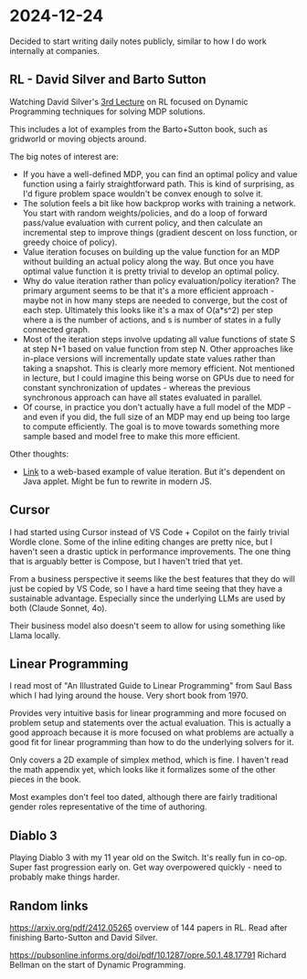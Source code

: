 # 2024-12-24

Decided to start writing daily notes publicly, similar to how I do work internally at companies.

## RL - David Silver and Barto Sutton

Watching David Silver's [3rd Lecture](https://www.youtube.com/watch?v=Nd1-UUMVfz4) on RL focused on Dynamic Programming techniques for solving MDP solutions.

This includes a lot of examples from the Barto+Sutton book, such as gridworld or moving objects around.

The big notes of interest are:

* If you have a well-defined MDP, you can find an optimal policy and value function using a fairly straightforward path. This is kind of surprising, as I'd figure problem space wouldn't be convex enough to solve it.
* The solution feels a bit like how backprop works with training a network. You start with random weights/policies, and do a loop of forward pass/value evaluation with current policy, and then calculate an incremental step to improve things (gradient descent on loss function, or greedy choice of policy).
* Value iteration focuses on building up the value function for an MDP without building an actual policy along the way. But once you have optimal value function it is pretty trivial to develop an optimal policy.
* Why do value iteration rather than policy evaluation/policy iteration? The primary argument seems to be that it's a more efficient approach - maybe not in how many steps are needed to converge, but the cost of each step. Ultimately this looks like it's a max of O(a\*s^2) per step where a is the number of actions, and s is number of states in a fully connected graph.
* Most of the iteration steps involve updating all value functions of state S at step N+1 based on value function from step N. Other approaches like in-place versions will incrementally update state values rather than taking a snapshot. This is clearly more memory efficient. Not mentioned in lecture, but I could imagine this being worse on GPUs due to need for constant synchronization of updates - whereas the previous synchronous approach can have all states evaluated in parallel.
* Of course, in practice you don't actually have a full model of the MDP - and even if you did, the full size of an MDP may end up being too large to compute efficiently. The goal is to move towards something more sample based and model free to make this more efficient.

Other thoughts:

* [Link](https://www.cs.ubc.ca/~poole/demos/mdp/vi.html) to a web-based example of value iteration. But it's dependent on Java applet. Might be fun to rewrite in modern JS.


## Cursor 

I had started using Cursor instead of VS Code + Copilot on the fairly trivial Wordle clone. Some of the inline editing changes are pretty nice, but I haven't seen a drastic uptick in performance improvements. The one thing that is arguably better is Compose, but I haven't tried that yet. 

From a business perspective it seems like the best features that they do will just be copied by VS Code, so I have a hard time seeing that they have a sustainable advantage. Especially since the underlying LLMs are used by both (Claude Sonnet, 4o). 

Their business model also doesn't seem to allow for using something like Llama locally.

## Linear Programming

I read most of "An Illustrated Guide to Linear Programming" from Saul Bass which I had lying around the house. Very short book from 1970. 

Provides very intuitive basis for linear programming and more focused on problem setup and statements over the actual evaluation. This is actually a good approach because it is more focused on what problems are actually a good fit for linear programming than how to do the underlying solvers for it.

Only covers a 2D example of simplex method, which is fine. I haven't read the math appendix yet, which looks like it formalizes some of the other pieces in the book.

Most examples don't feel too dated, although there are fairly traditional gender roles representative of the time of authoring.

## Diablo 3

Playing Diablo 3 with my 11 year old on the Switch. It's really fun in co-op. Super fast progression early on. Get way overpowered quickly - need to probably make things harder.

## Random links

https://arxiv.org/pdf/2412.05265 overview of 144 papers in RL. Read after finishing Barto-Sutton and David Silver.

https://pubsonline.informs.org/doi/pdf/10.1287/opre.50.1.48.17791 Richard Bellman on the start of Dynamic Programming.